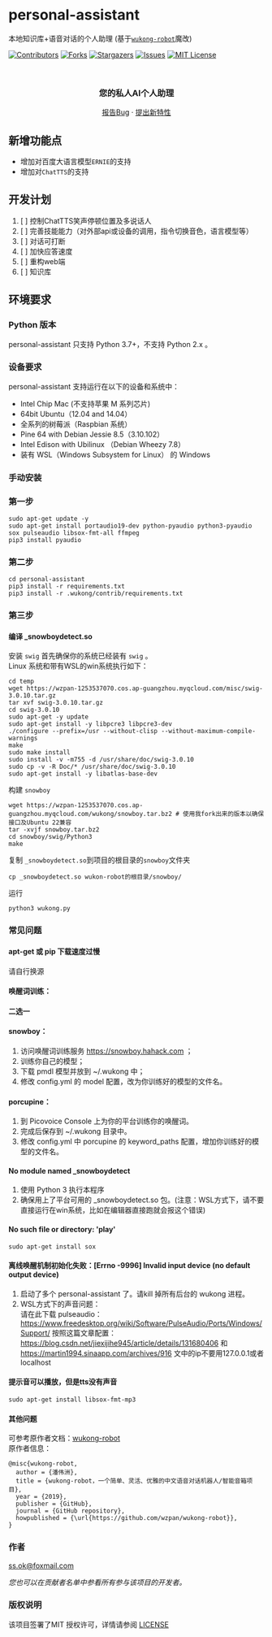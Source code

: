 # personal-assistant

本地知识库+语音对话的个人助理 (基于[`wukong-robot`](./robot.md)魔改)

<!-- PROJECT SHIELDS -->

[![Contributors][contributors-shield]][contributors-url]
[![Forks][forks-shield]][forks-url]
[![Stargazers][stars-shield]][stars-url]
[![Issues][issues-shield]][issues-url]
[![MIT License][license-shield]][license-url]

<br />
<p align="center">

<h3 align="center">您的私人AI个人助理</h3>
  <p align="center">
    <a href="https://github.com/mxywds/personal-assistant/issues">报告Bug</a>
    ·
    <a href="https://github.com/mxywds/personal-assistant/issues">提出新特性</a>
  </p>
</p>

## 新增功能点
* 增加对百度大语言模型`ERNIE`的支持
* 增加对`ChatTTS`的支持


## 开发计划
1. [ ] 控制ChatTTS笑声停顿位置及多说话人
2. [ ] 完善技能能力（对外部api或设备的调用，指令切换音色，语言模型等）
3. [ ] 对话可打断
4. [ ] 加快应答速度
5. [ ] 重构web端
6. [ ] 知识库


## 环境要求
### Python 版本
personal-assistant 只支持 Python 3.7+，不支持 Python 2.x 。

### 设备要求
personal-assistant 支持运行在以下的设备和系统中：

* Intel Chip Mac (不支持苹果 M 系列芯片)
* 64bit Ubuntu（12.04 and 14.04）
* 全系列的树莓派（Raspbian 系统）
* Pine 64 with Debian Jessie 8.5（3.10.102）
* Intel Edison with Ubilinux （Debian Wheezy 7.8）
* 装有 WSL（Windows Subsystem for Linux） 的 Windows

### 手动安装
### 第一步
```shell
sudo apt-get update -y
sudo apt-get install portaudio19-dev python-pyaudio python3-pyaudio sox pulseaudio libsox-fmt-all ffmpeg
pip3 install pyaudio
```
### 第二步
```shell
cd personal-assistant
pip3 install -r requirements.txt
pip3 install -r .wukong/contrib/requirements.txt
```
### 第三步
#### 编译 _snowboydetect.so

安装 `swig`
首先确保你的系统已经装有 `swig` 。  
Linux 系统和带有WSL的win系统执行如下：

```shell
cd temp
wget https://wzpan-1253537070.cos.ap-guangzhou.myqcloud.com/misc/swig-3.0.10.tar.gz
tar xvf swig-3.0.10.tar.gz
cd swig-3.0.10
sudo apt-get -y update
sudo apt-get install -y libpcre3 libpcre3-dev
./configure --prefix=/usr --without-clisp --without-maximum-compile-warnings
make
sudo make install
sudo install -v -m755 -d /usr/share/doc/swig-3.0.10
sudo cp -v -R Doc/* /usr/share/doc/swig-3.0.10
sudo apt-get install -y libatlas-base-dev
```


构建 `snowboy`
```shell
wget https://wzpan-1253537070.cos.ap-guangzhou.myqcloud.com/wukong/snowboy.tar.bz2 # 使用我fork出来的版本以确保接口及Ubuntu 22兼容
tar -xvjf snowboy.tar.bz2
cd snowboy/swig/Python3
make
```
复制 `_snowboydetect.so`到项目的根目录的`snowboy`文件夹
```shell
cp _snowboydetect.so wukon-robot的根目录/snowboy/
```

运行
```shell
python3 wukong.py
```



### 常见问题
#### apt-get 或 pip 下载速度过慢
请自行换源

#### 唤醒词训练：
#### 二选一
#### snowboy：
1. 访问唤醒词训练服务 https://snowboy.hahack.com ；
2. 训练你自己的模型；
3. 下载 pmdl 模型并放到 ~/.wukong 中；
4. 修改 config.yml 的 model 配置，改为你训练好的模型的文件名。

#### porcupine：
1. 到 Picovoice Console 上为你的平台训练你的唤醒词。
2. 完成后保存到 ~/.wukong 目录中。
3. 修改 config.yml 中 porcupine 的 keyword_paths 配置，增加你训练好的模型的文件名。

#### No module named _snowboydetect
1. 使用 Python 3 执行本程序
2. 确保用上了平台可用的 _snowboydetect.so 包。(注意：WSL方式下，请不要直接运行在win系统，比如在编辑器直接跑就会报这个错误)

#### No such file or directory: 'play'
```sudo apt-get install sox ```


#### 离线唤醒机制初始化失败：[Errno -9996] Invalid input device (no default output device)
1. 启动了多个 personal-assistant 了。请kill 掉所有后台的 wukong 进程。
2. WSL方式下的声音问题：  
   请在此下载 pulseaudio：https://www.freedesktop.org/wiki/Software/PulseAudio/Ports/Windows/Support/
   按照这篇文章配置：https://blog.csdn.net/jiexijihe945/article/details/131680406 和  
   https://martin1994.sinaapp.com/archives/916
   文中的ip不要用127.0.0.1或者localhost

#### 提示音可以播放，但是tts没有声音
`sudo apt-get install libsox-fmt-mp3`

#### 其他问题
可参考原作者文档：[wukong-robot](https://wukong.hahack.com/#/README)  
原作者信息：
```
@misc{wukong-robot,
  author = {潘伟洲},
  title = {wukong-robot，一个简单、灵活、优雅的中文语音对话机器人/智能音箱项目},
  year = {2019},
  publisher = {GitHub},
  journal = {GitHub repository},
  howpublished = {\url{https://github.com/wzpan/wukong-robot}},
}
```

### 作者

ss.ok@foxmail.com

*您也可以在贡献者名单中参看所有参与该项目的开发者。*

### 版权说明

该项目签署了MIT 授权许可，详情请参阅 [LICENSE](https://github.com/mxywds/personal-assistant/blob/master/LICENSE.txt)

<!-- links -->
[your-project-path]:mxywds/personal-assistant

[contributors-shield]: https://img.shields.io/github/contributors/mxywds/personal-assistant.svg?style=flat-square

[contributors-url]: https://github.com/mxywds/personal-assistant/graphs/contributors

[forks-shield]: https://img.shields.io/github/forks/mxywds/personal-assistant.svg?style=flat-square

[forks-url]: https://github.com/mxywds/personal-assistant/network/members

[stars-shield]: https://img.shields.io/github/stars/mxywds/personal-assistant.svg?style=flat-square

[stars-url]: https://github.com/mxywds/personal-assistant/stargazers

[issues-shield]: https://img.shields.io/github/issues/mxywds/personal-assistant.svg?style=flat-square

[issues-url]: https://img.shields.io/github/issues/mxywds/personal-assistant.svg

[license-shield]: https://img.shields.io/github/license/mxywds/personal-assistant?style=flat-square

[license-url]: https://github.com/mxywds/personal-assistant/blob/master/LICENSE






